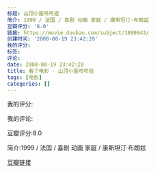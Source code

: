 ```yaml
---
标题: 山顶小屋咚咚摇
简介: 1999 / 法国 / 喜剧 动画 家庭 / 康斯坦汀·布朗兹
豆瓣评分: '8.0'
链接: https://movie.douban.com/subject/1889643/
创建时间: '2008-08-19 23:42:20'
我的评分:
标签:
评论:
date: 2008-08-19 23:42:20
title: 看了电影 - 山顶小屋咚咚摇
tags: [电影]
categories: []
---
```


我的评分:

我的评论:

豆瓣评分:8.0

简介:1999 / 法国 / 喜剧 动画 家庭 / 康斯坦汀·布朗兹

[豆瓣链接](https://movie.douban.com/subject/1889643/)

